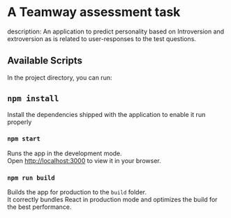 # A Teamway assessment task

description: An application to predict personality based on Introversion and extroversion as is related to user-responses to the test questions.

## Available Scripts

In the project directory, you can run:

## `npm install`

Install the dependencies shipped with the application to enable it run properly

### `npm start`

Runs the app in the development mode.\
Open [http://localhost:3000](http://localhost:3000) to view it in your browser.

### `npm run build`

Builds the app for production to the `build` folder.\
It correctly bundles React in production mode and optimizes the build for the best performance.
